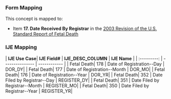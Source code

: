 ### Form Mapping
This concept is mapped to:
 * Item **17. Date Received By Registrar** in the [2003 Revision of the U.S. Standard Report of Fetal Death](https://www.cdc.gov/nchs/data/dvs/FDEATH11-03finalACC.pdf)

### IJE Mapping
| **IJE Use Case**| **IJE Field#** |  **IJE_DESC_COLUMN**   |  **IJE Name**  |
| :---------: | --------------- | ------------ |
| Fetal Death| 178 | Date of Registration--Day | DOR_DY|
| Fetal Death| 177 | Date of Registration--Month | DOR_MO|
| Fetal Death| 176 | Date of Registration--Year | DOR_YR|
| Fetal Death| 352 | Date Filed by Registrar--Day | REGISTER_DY|
| Fetal Death| 351 | Date Filed by Registrar--Month | REGISTER_MO|
| Fetal Death| 350 | Date Filed by Registrar--Year | REGISTER_YR|
